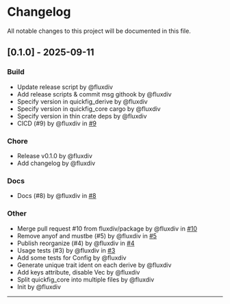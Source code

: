 # Changelog

All notable changes to this project will be documented in this file.

## [0.1.0] - 2025-09-11

### Build
- Update release script by @fluxdiv
- Add release scripts & commit msg githook by @fluxdiv
- Specify version in quickfig_derive by @fluxdiv
- Specify version in quickfig_core cargo by @fluxdiv
- Specify version in thin crate deps by @fluxdiv
- CICD (#9) by @fluxdiv in [#9](https://github.com/fluxdiv/quickfig/pull/9)

### Chore
- Release v0.1.0 by @fluxdiv
- Add changelog by @fluxdiv

### Docs
- Docs (#8) by @fluxdiv in [#8](https://github.com/fluxdiv/quickfig/pull/8)

### Other
- Merge pull request #10 from fluxdiv/package by @fluxdiv in [#10](https://github.com/fluxdiv/quickfig/pull/10)
- Remove anyof and mustbe (#5) by @fluxdiv in [#5](https://github.com/fluxdiv/quickfig/pull/5)
- Publish reorganize (#4) by @fluxdiv in [#4](https://github.com/fluxdiv/quickfig/pull/4)
- Usage tests (#3) by @fluxdiv in [#3](https://github.com/fluxdiv/quickfig/pull/3)
- Add some tests for Config by @fluxdiv
- Generate unique trait ident on each derive by @fluxdiv
- Add keys attribute, disable Vec<AllowedType> by @fluxdiv
- Split quickfig_core into multiple files by @fluxdiv
- Init by @fluxdiv

---
